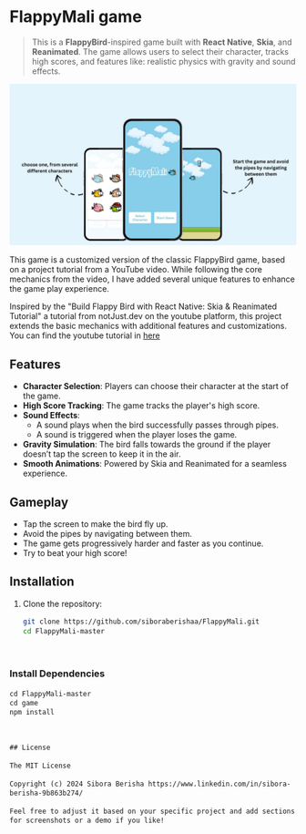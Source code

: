 # FlappyMali game

> This is a **FlappyBird**-inspired game built with **React Native**, **Skia**, and **Reanimated**. The game allows users to select their character, tracks high scores, and features like: realistic physics with gravity and sound effects.

<img src="./readme-img.jpg">

This game is a customized version of the classic FlappyBird game, based on a project tutorial from a YouTube video. While following the core mechanics from the video, I have added several unique features to enhance the game play experience.


Inspired by the "Build Flappy Bird with React Native: Skia & Reanimated Tutorial" a tutorial from notJust.dev on the youtube platform, this project extends the basic mechanics with additional features and customizations. You can find the youtube tutorial in [here](https://www.youtube.com/live/9F4aICEisVI?si=Lt17vtKNOrK4reD0)



<!-- tocstop -->

## Features

- **Character Selection**: Players can choose their character at the start of the game.
- **High Score Tracking**: The game tracks the player's high score.
- **Sound Effects**: 
  - A sound plays when the bird successfully passes through pipes.
  - A sound is triggered when the player loses the game.
- **Gravity Simulation**: The bird falls towards the ground if the player doesn’t tap the screen to keep it in the air.
- **Smooth Animations**: Powered by Skia and Reanimated for a seamless experience.

## Gameplay

- Tap the screen to make the bird fly up.
- Avoid the pipes by navigating between them.
- The game gets progressively harder and faster as you continue.
- Try to beat your high score!


## Installation

1. Clone the repository:
   ```bash
   git clone https://github.com/siboraberishaa/FlappyMali.git
   cd FlappyMali-master




### Install Dependencies

```
cd FlappyMali-master
cd game
npm install
````

```


## License

The MIT License

Copyright (c) 2024 Sibora Berisha https://www.linkedin.com/in/sibora-berisha-9b863b274/

Feel free to adjust it based on your specific project and add sections for screenshots or a demo if you like!